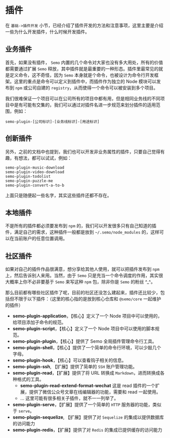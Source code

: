 # 插件

在 `基础->插件开发` 小节，已经介绍了插件开发的方法和注意事项，这里主要是介绍一些为什么开发插件，什么时候开发插件。

## 业务插件

首先，如果没有插件， `Semo` 内置的几个命令对大家也没有多大用处，所有的价值都需要通过扩展 `Semo` 释放，其中插件就是最重要的一种形态。插件里最常见的就是定义命令，这不奇怪，因为 `Semo` 本身就是个命令，也被设计为命令行开发框架。这里的重点是命令可以定义到插件中，而插件作为独立的 Node 模块可以发布到 `npm` 或公司自建的 `registry`，从而使得一个命令可以被安装到多个项目。

我们很难保证一个项目可以在公司所有的项目中都有用，但是相同业务线的不同项目中是有可能有交集的，我们可以通过对插件名进一步规范来划分插件的适用范围，例如：

```
semo-plugin-[公司标识]-[业务线标识]-[用途标识]
```

## 创新插件

另外，之前的文档中也提到，我们也可以开发非业务属性的插件，只要自己觉得有趣，有想法，都可以试试，例如：

```
semo-plugin-music-download
semo-plugin-video-download
semo-plugin-todolist
semo-plugin-puzzle-me
semo-plugin-convert-a-to-b
```

上面只是随便起一些名字，其实这些插件还都不存在。

## 本地插件

不是所有的插件都必须要发布到 `npm` 的，我们可以开发很多只有自己知道的插件，满足自己的需求，这种插件一般都是放到 `~/.semo/node_modules` 的，这样可以在当前账户的任意位置调用。

## 社区插件

如果对自己的插件作品很满意，想分享给其他人使用，就可以把插件发布到 `npm` 上，然后告诉别人来用。当然，由于 `Semo` 只是充当一个命令调度的作用，其实很大概率上你不必非要基于 `Semo` 来写这种 `npm` 包，除非你是 `Semo` 的粉丝 ^\_^。

那么目前都有哪些社区插件了呢，目前的社区还没怎么建起来，插件还比较少，包括但不限于以下插件：（这里的核心指的是放到核心仓库和 `@semo/core` 一起维护的插件）

- **semo-plugin-application**，【核心】定义了一个 Node 项目中可以使用的，给项目添加子命令的规范。
- **semo-plugin-script**，【核心】定义了一个 Node 项目中可以使用的脚本规范。
- **semo-plugin-plugin**，【核心】提供了 Semo 全局插件管理命令行工具。
- **semo-plugin-shell**，【核心】提供了一个简单的命令行环境，可以少敲几个字母。
- **semo-plugin-hook**，【核心】可以查看钩子相关的信息。
- **semo-plugin-ssh**, 【扩展】提供了简单的 `SSH` 账户管理功能。
- **semo-plugin-read**，【扩展】提供了将 URL 转换成 `Markdown`，进而转换成各种格式的工具。
  - **semo-plugin-read-extend-format-wechat** 这是 read 插件的一个扩展，提供了微信公众号文章在线编辑器的功能，需要和 read 一起使用。
  - ... 这里可能有很多相关子插件，就不一一列举了。
- **semo-plugin-serve**，【扩展】提供了一个简单的 `HTTP` 服务器的功能，类似于 `serve`。
- **semo-plugin-sequelize**, 【扩展】提供了对 `Sequelize` 的集成以提供数据库的访问能力
- **semo-plugin-redis**，【扩展】提供了对 `Redis` 的集成已提供缓存的访问能力
